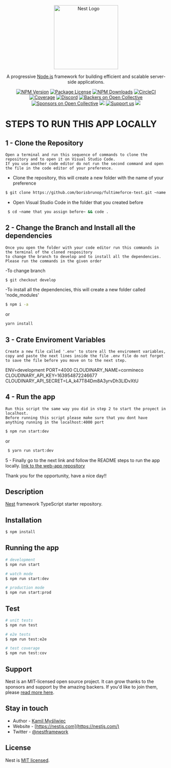 <p align="center">
  <a href="http://nestjs.com/" target="blank"><img src="https://nestjs.com/img/logo-small.svg" width="200" alt="Nest Logo" /></a>
</p>

[circleci-image]: https://img.shields.io/circleci/build/github/nestjs/nest/master?token=abc123def456
[circleci-url]: https://circleci.com/gh/nestjs/nest

  <p align="center">A progressive <a href="http://nodejs.org" target="_blank">Node.js</a> framework for building efficient and scalable server-side applications.</p>
    <p align="center">
<a href="https://www.npmjs.com/~nestjscore" target="_blank"><img src="https://img.shields.io/npm/v/@nestjs/core.svg" alt="NPM Version" /></a>
<a href="https://www.npmjs.com/~nestjscore" target="_blank"><img src="https://img.shields.io/npm/l/@nestjs/core.svg" alt="Package License" /></a>
<a href="https://www.npmjs.com/~nestjscore" target="_blank"><img src="https://img.shields.io/npm/dm/@nestjs/common.svg" alt="NPM Downloads" /></a>
<a href="https://circleci.com/gh/nestjs/nest" target="_blank"><img src="https://img.shields.io/circleci/build/github/nestjs/nest/master" alt="CircleCI" /></a>
<a href="https://coveralls.io/github/nestjs/nest?branch=master" target="_blank"><img src="https://coveralls.io/repos/github/nestjs/nest/badge.svg?branch=master#9" alt="Coverage" /></a>
<a href="https://discord.gg/G7Qnnhy" target="_blank"><img src="https://img.shields.io/badge/discord-online-brightgreen.svg" alt="Discord"/></a>
<a href="https://opencollective.com/nest#backer" target="_blank"><img src="https://opencollective.com/nest/backers/badge.svg" alt="Backers on Open Collective" /></a>
<a href="https://opencollective.com/nest#sponsor" target="_blank"><img src="https://opencollective.com/nest/sponsors/badge.svg" alt="Sponsors on Open Collective" /></a>
  <a href="https://paypal.me/kamilmysliwiec" target="_blank"><img src="https://img.shields.io/badge/Donate-PayPal-ff3f59.svg"/></a>
    <a href="https://opencollective.com/nest#sponsor"  target="_blank"><img src="https://img.shields.io/badge/Support%20us-Open%20Collective-41B883.svg" alt="Support us"></a>
  <a href="https://twitter.com/nestframework" target="_blank"><img src="https://img.shields.io/twitter/follow/nestframework.svg?style=social&label=Follow"></a>
</p>
  <!--[![Backers on Open Collective](https://opencollective.com/nest/backers/badge.svg)](https://opencollective.com/nest#backer)
  [![Sponsors on Open Collective](https://opencollective.com/nest/sponsors/badge.svg)](https://opencollective.com/nest#sponsor)-->

# STEPS TO RUN THIS APP LOCALLY

## 1 - Clone the Repository

    Open a terminal and run this sequence of commands to clone the repository and to open it on Visual Studio Code. 
    If you use another code editor do not run the second command and open the file in the code editor of your preference.

- Clone the repository, this will create a new folder with the name of your preference
```bash
$ git clone https://github.com/borisbrunop/fultimeforce-test.git ~name to your preference~
```
- Open Visual Studio Code in the folder that you created before
```bash
 $ cd ~name that you assign before~ && code .
```

## 2 - Change the Branch and Install all the dependencies 

    Once you open the folder with your code editor run this commands in the terminal of the cloned respository 
    to change the branch to develop and to install all the dependencies. Please run the commands in the given order

-To change branch
```bash
$ git checkout develop
```

-To install all the dependencies, this will create a new folder called 'node_modules'
```bash
$ npm i -a 
```
or 
```bash
yarn install
```

## 3 - Crate Enviroment Variables

    Create a new file called '.env' to store all the enviroment variables, copy and paste the next lines inside the file .env file do not forget to save the file before you move on to the next step.

ENV=development
PORT=4000
CLOUDINARY_NAME=cormineco
CLOUDINARY_API_KEY=163954872246677
CLOUDINARY_API_SECRET=LA_k47T84Dm8A3yrvDh3LlDvXtU

## 4 - Run the app
    Run this script the same way you did in step 2 to start the proyect in localhost. 
    Before running this script please make sure that you dont have anything running in the localhost:4000 port

```bash
$ npm run start:dev
```
 or 
```bash 
 $ yarn run start:dev
```

5 - Finally go to the next link and follow the README steps to run the app locally. 
  [link to the web-app repository](https://github.com/borisbrunop/fultimeforce-test)

Thank you for the opportunity, have a nice day!!








## Description

[Nest](https://github.com/nestjs/nest) framework TypeScript starter repository.

## Installation

```bash
$ npm install
```

## Running the app

```bash
# development
$ npm run start

# watch mode
$ npm run start:dev

# production mode
$ npm run start:prod
```

## Test

```bash
# unit tests
$ npm run test

# e2e tests
$ npm run test:e2e

# test coverage
$ npm run test:cov
```

## Support

Nest is an MIT-licensed open source project. It can grow thanks to the sponsors and support by the amazing backers. If you'd like to join them, please [read more here](https://docs.nestjs.com/support).

## Stay in touch

- Author - [Kamil Myśliwiec](https://kamilmysliwiec.com)
- Website - [https://nestjs.com](https://nestjs.com/)
- Twitter - [@nestframework](https://twitter.com/nestframework)

## License

Nest is [MIT licensed](LICENSE).
